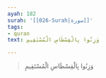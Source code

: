 ```yaml
---
ayah: 182
surah: '[[026-Surah|سورة]]'
tags:
- quran
text: وَزِنُوا بِالْقِسْطَاسِ الْمُسْتَقِيمِ

---
```

> وَزِنُوا بِالْقِسْطَاسِ الْمُسْتَقِيمِ
